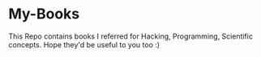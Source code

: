 # My-Books

This Repo contains books I referred for Hacking, Programming, Scientific concepts.
Hope they'd be useful to you too :)
